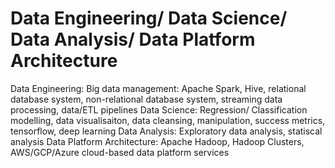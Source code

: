 # Data Engineering/ Data Science/ Data Analysis/ Data Platform Architecture
Data Engineering: Big data management: Apache Spark, Hive, relational database system, non-relational database system, streaming data processing, data/ETL pipelines
Data Science: Regression/ Classification modelling, data visualisaiton, data cleansing, manipulation, success metrics, tensorflow, deep learning 
Data Analysis: Exploratory data analysis, statiscal analysis
Data Platform Architecture: Apache Hadoop, Hadoop Clusters, AWS/GCP/Azure cloud-based data platform services
